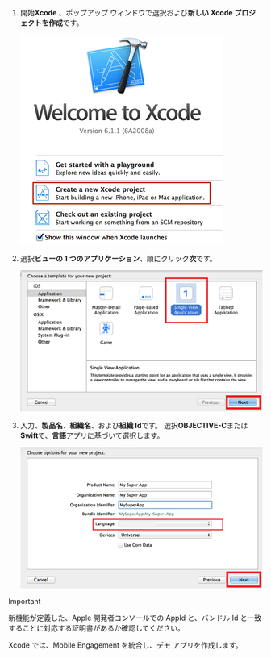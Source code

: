 1. 開始**Xcode** 、ポップアップ ウィンドウで選択および**新しい Xcode プロジェクトを作成**です。
   
    ![](./media/mobile-engagement-create-new-ios-app/xcode-new-project.png)
2. 選択**ビューの 1 つのアプリケーション**、順にクリック**次**です。
   
    ![](./media/mobile-engagement-create-new-ios-app/xcode-simple-view.png)
3. 入力、**製品名**、**組織名**、および**組織 Id**です。 選択**OBJECTIVE-C**または**Swift**で、**言語**アプリに基づいて選択します。
   
    ![](./media/mobile-engagement-create-new-ios-app/xcode-project-props.png)

> [!IMPORTANT]
> 新機能が定義した、Apple 開発者コンソールでの AppId と、バンドル Id と一致することに対応する証明書があるか確認してください。 
> 
> 

Xcode では、Mobile Engagement を統合し、デモ アプリを作成します。

